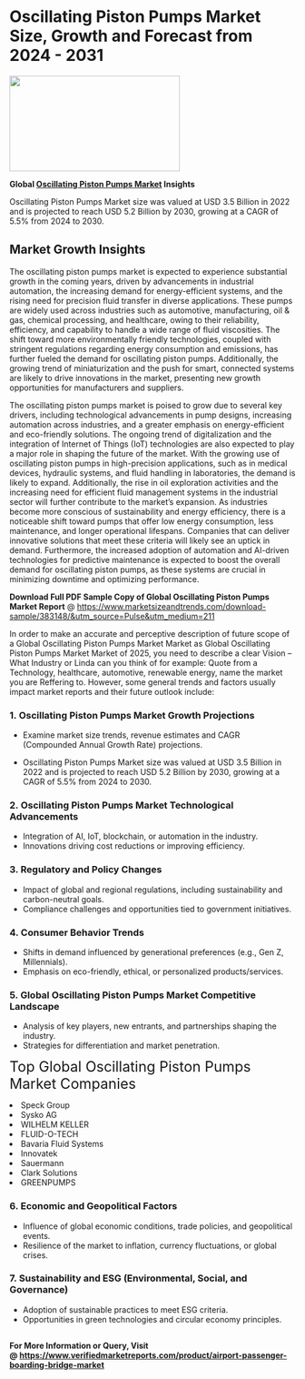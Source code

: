 <H1>Oscillating Piston Pumps Market Size, Growth and Forecast from 2024 - 2031</H1><img class="aligncenter size-medium wp-image-584254" src="https://thirdeyenews.in/wp-content/uploads/2024/09/Global-Market-Research-300x168.jpeg" alt="" width="300" height="168" /><p><strong>Global&nbsp;<a href="https://www.marketsizeandtrends.com/download-sample/383148/&amp;utm_source=Pulse&amp;utm_medium=211">Oscillating Piston Pumps Market</a> Insights</strong></p><p>Oscillating Piston Pumps Market size was valued at USD 3.5 Billion in 2022 and is projected to reach USD 5.2 Billion by 2030, growing at a CAGR of 5.5% from 2024 to 2030.</p><p><h2>Market Growth Insights</h2> <p>The oscillating piston pumps market is expected to experience substantial growth in the coming years, driven by advancements in industrial automation, the increasing demand for energy-efficient systems, and the rising need for precision fluid transfer in diverse applications. These pumps are widely used across industries such as automotive, manufacturing, oil & gas, chemical processing, and healthcare, owing to their reliability, efficiency, and capability to handle a wide range of fluid viscosities. The shift toward more environmentally friendly technologies, coupled with stringent regulations regarding energy consumption and emissions, has further fueled the demand for oscillating piston pumps. Additionally, the growing trend of miniaturization and the push for smart, connected systems are likely to drive innovations in the market, presenting new growth opportunities for manufacturers and suppliers. </p> <p>The oscillating piston pumps market is poised to grow due to several key drivers, including technological advancements in pump designs, increasing automation across industries, and a greater emphasis on energy-efficient and eco-friendly solutions. The ongoing trend of digitalization and the integration of Internet of Things (IoT) technologies are also expected to play a major role in shaping the future of the market. With the growing use of oscillating piston pumps in high-precision applications, such as in medical devices, hydraulic systems, and fluid handling in laboratories, the demand is likely to expand. Additionally, the rise in oil exploration activities and the increasing need for efficient fluid management systems in the industrial sector will further contribute to the market’s expansion. As industries become more conscious of sustainability and energy efficiency, there is a noticeable shift toward pumps that offer low energy consumption, less maintenance, and longer operational lifespans. Companies that can deliver innovative solutions that meet these criteria will likely see an uptick in demand. Furthermore, the increased adoption of automation and AI-driven technologies for predictive maintenance is expected to boost the overall demand for oscillating piston pumps, as these systems are crucial in minimizing downtime and optimizing performance. </p><p><span class=""><strong>Download Full PDF Sample Copy of Global Oscillating Piston Pumps Market Report</strong> @ <a href="https://www.marketsizeandtrends.com/download-sample/383148/&amp;utm_source=Pulse&amp;utm_medium=211" target="_blank">https://www.marketsizeandtrends.com/download-sample/383148/&amp;utm_source=Pulse&amp;utm_medium=211</a></span></p><p>In order to make an accurate and perceptive description of future scope of a Global&nbsp;Oscillating Piston Pumps Market Market as Global&nbsp;Oscillating Piston Pumps Market Market of 2025, you need to describe a clear Vision &ndash; What Industry or Linda can you think of for example: Quote from a Technology, healthcare, automotive, renewable energy, name the market you are Reffering to. However, some general trends and factors usually impact market reports and their future outlook include:</p><h3>1.&nbsp;<strong>Oscillating Piston Pumps Market Growth Projections</strong></h3><ul><li>Examine market size trends, revenue estimates and CAGR (Compounded Annual Growth Rate) projections.</li><li><p>Oscillating Piston Pumps Market size was valued at USD 3.5 Billion in 2022 and is projected to reach USD 5.2 Billion by 2030, growing at a CAGR of 5.5% from 2024 to 2030.</p></li></ul><h3>2.&nbsp;<strong>Oscillating Piston Pumps Market Technological Advancements</strong></h3><ul><li>Integration of AI, IoT, blockchain, or automation in the industry.</li><li>Innovations driving cost reductions or improving efficiency.</li></ul><h3>3.&nbsp;<strong>Regulatory and Policy Changes</strong></h3><ul><li>Impact of global and regional regulations, including sustainability and carbon-neutral goals.</li><li>Compliance challenges and opportunities tied to government initiatives.</li></ul><h3>4.&nbsp;<strong>Consumer Behavior Trends</strong></h3><ul><li>Shifts in demand influenced by generational preferences (e.g., Gen Z, Millennials).</li><li>Emphasis on eco-friendly, ethical, or personalized products/services.</li></ul><h3>5.&nbsp;<strong>Global Oscillating Piston Pumps Market Competitive Landscape</strong></h3><ul><li>Analysis of key players, new entrants, and partnerships shaping the industry.</li><li>Strategies for differentiation and market penetration.</li></ul><p data-pm-slice="1 1 []"><span style="color: inherit; font-family: inherit; font-size: 25px;">Top Global Oscillating Piston Pumps Market Companies</span></p><div class="" data-test-id=""><p><li>Speck Group</li><li> Sysko AG</li><li> WILHELM KELLER</li><li> FLUID-O-TECH</li><li> Bavaria Fluid Systems</li><li> Innovatek</li><li> Sauermann</li><li> Clark Solutions</li><li> GREENPUMPS</li></p></div><h3>6.&nbsp;<strong>Economic and Geopolitical Factors</strong></h3><ul><li>Influence of global economic conditions, trade policies, and geopolitical events.</li><li>Resilience of the market to inflation, currency fluctuations, or global crises.</li></ul><h3>7.&nbsp;<strong>Sustainability and ESG (Environmental, Social, and Governance)</strong></h3><ul><li>Adoption of sustainable practices to meet ESG criteria.</li><li>Opportunities in green technologies and circular economy principles.</li></ul><h2><strong style="font-size: 14px;">For More Information or Query, Visit @&nbsp;</strong><a style="background-color: #ffffff; font-size: 14px;" href="https://www.marketsizeandtrends.com/report/oscillating-piston-pumps-market/" target="_blank">https://www.verifiedmarketreports.com/product/airport-passenger-boarding-bridge-market</a></h2>
